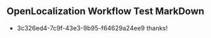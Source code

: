 ## OpenLocalization Workflow Test MarkDown
* 3c326ed4-7c9f-43e3-9b95-f64629a24ee9 thanks!

<!--HONumber=Sep16_HO1-->


